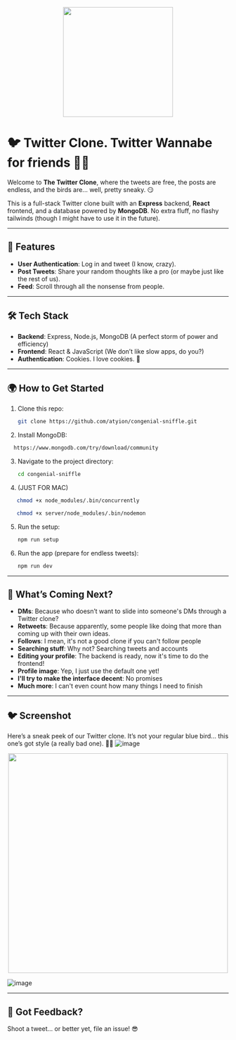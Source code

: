 <p align="center">
  <img src="https://github.com/user-attachments/assets/3229357e-b7ff-4f23-bf31-4ea9a7648347" width="250" height="250" />
</p>

# 🐦 **Twitter Clone. Twitter Wannabe for friends** 🕵️‍♂️

Welcome to **The Twitter Clone**, where the tweets are free, the posts are endless, and the birds are... well, pretty sneaky. 😏

This is a full-stack Twitter clone built with an **Express** backend, **React** frontend, and a database powered by **MongoDB**. No extra fluff, no flashy tailwinds (though I might have to use it in the future). 

---

## 🚀 Features
- **User Authentication**: Log in and tweet (I know, crazy).
- **Post Tweets**: Share your random thoughts like a pro (or maybe just like the rest of us).
- **Feed**: Scroll through all the nonsense from people.

---

## 🛠️ Tech Stack
- **Backend**: Express, Node.js, MongoDB (A perfect storm of power and efficiency)
- **Frontend**: React & JavaScript (We don’t like slow apps, do you?)
- **Authentication**: Cookies. I love cookies. 🍪

---

## 🌍 How to Get Started

1. Clone this repo:
   ```bash
   git clone https://github.com/atyion/congenial-sniffle.git
   ```
2. Install MongoDB:
 ```bash
   https://www.mongodb.com/try/download/community
   ```

3. Navigate to the project directory:
   ```bash
   cd congenial-sniffle
   ```
4. (JUST FOR MAC)
```bash
   chmod +x node_modules/.bin/concurrently
   ```
```bash
   chmod +x server/node_modules/.bin/nodemon
   ```
5. Run the setup:
   ```bash
   npm run setup
   ```

7. Run the app (prepare for endless tweets):
   ```bash
   npm run dev
   ```

---

## 🎯 What’s Coming Next?

- **DMs**: Because who doesn’t want to slide into someone's DMs through a Twitter clone?
- **Retweets**: Because apparently, some people like doing that more than coming up with their own ideas.
- **Follows**: I mean, it's not a good clone if you can't follow people
- **Searching stuff**: Why not? Searching tweets and accounts
- **Editing your profile**: The backend is ready, now it's time to do the frontend!
- **Profile image**: Yep, I just use the default one yet!
- **I'll try to make the interface decent**: No promises
- **Much more**: I can't even count how many things I need to finish

---

## 🐦 Screenshot

Here’s a sneak peek of our Twitter clone. It’s not your regular blue bird... this one’s got style (a really bad one). 🕵️‍♂️
![image](https://github.com/user-attachments/assets/49bcc5d4-9683-49c1-b115-a70caa716166)
<p align="center">
  <img src="https://github.com/user-attachments/assets/149ff31e-95b5-464f-9163-172b37821b5b" height="500" />
</p>

![image](https://github.com/user-attachments/assets/593bc1bc-5bfb-4ada-a145-e0ab9b45545d)





---

## 🤔 Got Feedback?

Shoot a tweet… or better yet, file an issue! 😎
